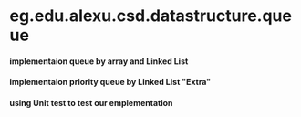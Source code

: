   
# eg.edu.alexu.csd.datastructure.queue
#### implementaion queue by array and Linked List
#### implementaion priority queue by Linked List "Extra"
#### using Unit test to test our emplementation
